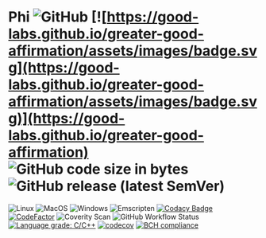 # Phi ![GitHub](https://img.shields.io/github/license/AMS21/Phi) [![https://good-labs.github.io/greater-good-affirmation/assets/images/badge.svg](https://good-labs.github.io/greater-good-affirmation/assets/images/badge.svg)](https://good-labs.github.io/greater-good-affirmation) ![GitHub code size in bytes](https://img.shields.io/github/languages/code-size/AMS21/Phi) ![GitHub release (latest SemVer)](https://img.shields.io/github/v/release/AMS21/Phi)

![Linux](https://github.com/AMS21/Phi/workflows/Linux/badge.svg?event=push)
![MacOS](https://github.com/AMS21/Phi/workflows/MacOS/badge.svg?event=push)
![Windows](https://github.com/AMS21/Phi/workflows/Windows/badge.svg?event=push)
![Emscripten](https://github.com/AMS21/Phi/workflows/Emscripten/badge.svg?event=push)
[![Codacy Badge](https://app.codacy.com/project/badge/Grade/39d38815e5db470b8577b02f58f35d3f)](https://www.codacy.com/gh/AMS21/Phi/dashboard?utm_source=github.com&amp;utm_medium=referral&amp;utm_content=AMS21/Phi&amp;utm_campaign=Badge_Grade)
[![CodeFactor](https://www.codefactor.io/repository/github/ams21/phi/badge)](https://www.codefactor.io/repository/github/ams21/phi)
![Coverity Scan](https://img.shields.io/coverity/scan/ams21-phi)
![GitHub Workflow Status](https://img.shields.io/github/workflow/status/AMS21/Phi/CodeQL?label=CodeQL)
[![Language grade: C/C++](https://img.shields.io/lgtm/grade/cpp/g/AMS21/Phi.svg?logo=lgtm&logoWidth=18)](https://lgtm.com/projects/g/AMS21/Phi/context:cpp)
[![codecov](https://codecov.io/gh/AMS21/Phi/branch/develop/graph/badge.svg)](https://codecov.io/gh/AMS21/Phi)
[![BCH compliance](https://bettercodehub.com/edge/badge/AMS21/Phi?branch=develop)](https://bettercodehub.com/)
